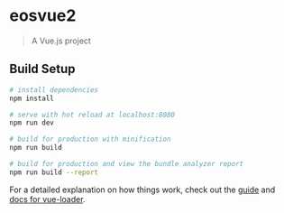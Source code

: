 # eosvue2

> A Vue.js project

## Build Setup

``` bash
# install dependencies
npm install

# serve with hot reload at localhost:8080
npm run dev

# build for production with minification
npm run build

# build for production and view the bundle analyzer report
npm run build --report
```

For a detailed explanation on how things work, check out the [guide](http://vuejs-templates.github.io/webpack/) and [docs for vue-loader](http://vuejs.github.io/vue-loader).





 <el-container>
            <el-header>
                <eo-header></eo-header>
            </el-header>
            <el-main>
                <!--main-->

<!--/main-->
 </el-main>
    </el-container>
